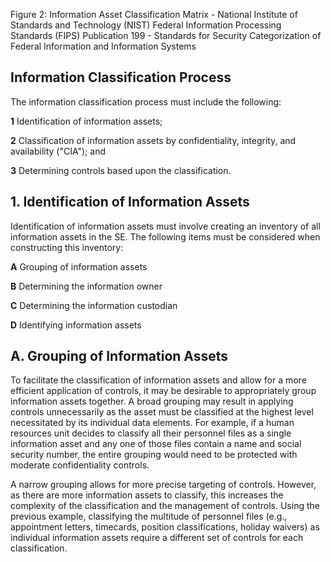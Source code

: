 Figure 2: Information Asset Classification Matrix - National Institute of Standards and Technology (NIST) Federal Information Processing Standards (FIPS) Publication 199 - Standards for Security Categorization of Federal Information and Information Systems

## **Information Classification Process**

The information classification process must include the following:

**1** Identification of information assets;

**2** Classification of information assets by confidentiality, integrity, and availability ("CIA"); and

**3** Determining controls based upon the classification.

## **1. Identification of Information Assets**

Identification of information assets must involve creating an inventory of all information assets in the SE. The following items must be considered when constructing this inventory:

**A** Grouping of information assets

**B** Determining the information owner

**C** Determining the information custodian

**D** Identifying information assets

## **A. Grouping of Information Assets**

To facilitate the classification of information assets and allow for a more efficient application of controls, it may be desirable to appropriately group information assets together. A broad grouping may result in applying controls unnecessarily as the asset must be classified at the highest level necessitated by its individual data elements. For example, if a human resources unit decides to classify all their personnel files as a single information asset and any one of those files contain a name and social security number, the entire grouping would need to be protected with moderate confidentiality controls.

A narrow grouping allows for more precise targeting of controls. However, as there are more information assets to classify, this increases the complexity of the classification and the management of controls. Using the previous example, classifying the multitude of personnel files (e.g., appointment letters, timecards, position classifications, holiday waivers) as individual information assets require a different set of controls for each classification.